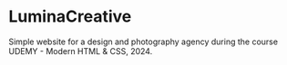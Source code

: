# LuminaCreative
Simple website for a design and photography agency during the course UDEMY - Modern HTML & CSS, 2024.

